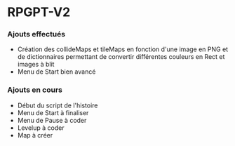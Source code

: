 # RPGPT-V2

### Ajouts effectués
* Création des collideMaps et tileMaps en fonction d'une image en PNG et de dictionnaires permettant de convertir différentes couleurs en Rect et images à blit
* Menu de Start bien avancé

### Ajouts en cours
* Début du script de l'histoire
* Menu de Start à finaliser
* Menu de Pause à coder
* Levelup à coder
* Map à créer
